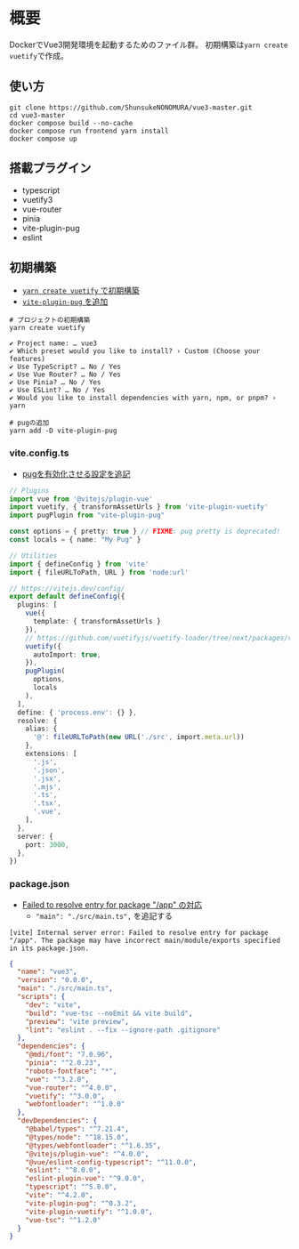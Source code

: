 # 概要
DockerでVue3開発環境を起動するためのファイル群。
初期構築は`yarn create vuetify`で作成。

## 使い方
```
git clone https://github.com/ShunsukeNONOMURA/vue3-master.git
cd vue3-master
docker compose build --no-cache
docker compose run frontend yarn install
docker compose up
```

## 搭載プラグイン
- typescript
- vuetify3
- vue-router
- pinia
- vite-plugin-pug
- eslint

## 初期構築
- [`yarn create vuetify` で初期構築](https://vuetifyjs.com/en/getting-started/installation/)
- [`vite-plugin-pug` を追加](https://www.npmjs.com/package/vite-plugin-pug)
```
# プロジェクトの初期構築
yarn create vuetify

✔ Project name: … vue3
✔ Which preset would you like to install? › Custom (Choose your features)
✔ Use TypeScript? … No / Yes
✔ Use Vue Router? … No / Yes
✔ Use Pinia? … No / Yes
✔ Use ESLint? … No / Yes
✔ Would you like to install dependencies with yarn, npm, or pnpm? › yarn

# pugの追加
yarn add -D vite-plugin-pug
```

### vite.config.ts
- [pugを有効化させる設定を追記](https://www.npmjs.com/package/vite-plugin-pug)
```ts
// Plugins
import vue from '@vitejs/plugin-vue'
import vuetify, { transformAssetUrls } from 'vite-plugin-vuetify'
import pugPlugin from "vite-plugin-pug"

const options = { pretty: true } // FIXME: pug pretty is deprecated!
const locals = { name: "My Pug" }

// Utilities
import { defineConfig } from 'vite'
import { fileURLToPath, URL } from 'node:url'

// https://vitejs.dev/config/
export default defineConfig({
  plugins: [
    vue({ 
      template: { transformAssetUrls }
    }),
    // https://github.com/vuetifyjs/vuetify-loader/tree/next/packages/vite-plugin
    vuetify({
      autoImport: true,
    }),
    pugPlugin(
      options, 
      locals
    ),
  ],
  define: { 'process.env': {} },
  resolve: {
    alias: {
      '@': fileURLToPath(new URL('./src', import.meta.url))
    },
    extensions: [
      '.js',
      '.json',
      '.jsx',
      '.mjs',
      '.ts',
      '.tsx',
      '.vue',
    ],
  },
  server: {
    port: 3000,
  },
})
```

### package.json
- [Failed to resolve entry for package "/app" の対応](https://github.com/vitejs/vite/issues/6859#issuecomment-1472940540)
    - `"main": "./src/main.ts",` を追記する
```
[vite] Internal server error: Failed to resolve entry for package "/app". The package may have incorrect main/module/exports specified in its package.json.
```

```json
{
  "name": "vue3",
  "version": "0.0.0",
  "main": "./src/main.ts",
  "scripts": {
    "dev": "vite",
    "build": "vue-tsc --noEmit && vite build",
    "preview": "vite preview",
    "lint": "eslint . --fix --ignore-path .gitignore"
  },
  "dependencies": {
    "@mdi/font": "7.0.96",
    "pinia": "^2.0.23",
    "roboto-fontface": "*",
    "vue": "^3.2.0",
    "vue-router": "^4.0.0",
    "vuetify": "^3.0.0",
    "webfontloader": "^1.0.0"
  },
  "devDependencies": {
    "@babel/types": "^7.21.4",
    "@types/node": "^18.15.0",
    "@types/webfontloader": "^1.6.35",
    "@vitejs/plugin-vue": "^4.0.0",
    "@vue/eslint-config-typescript": "^11.0.0",
    "eslint": "^8.0.0",
    "eslint-plugin-vue": "^9.0.0",
    "typescript": "^5.0.0",
    "vite": "^4.2.0",
    "vite-plugin-pug": "^0.3.2",
    "vite-plugin-vuetify": "^1.0.0",
    "vue-tsc": "^1.2.0"
  }
}
```
